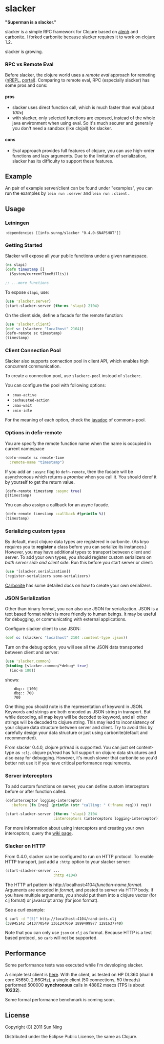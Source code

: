 # slacker

**"Superman is a slacker."**

slacker is a simple RPC framework for Clojure based on
[aleph](https://github.com/ztellman/aleph) and
[carbonite](https://github.com/sunng87/carbonite/). I forked carbonite
because slacker requires it to work on clojure 1.2.

slacker is growing.

### RPC vs Remote Eval

Before slacker, the clojure world uses a *remote eval* approach for
remoting ([nREPL](https://github.com/clojure/tools.nrepl),
[portal](https://github.com/flatland/portal)).  Comparing to remote
eval, RPC (especially slacker) has some pros and cons:

#### pros

* slacker uses direct function call, which is much faster than eval
  (about *100x*)
* with slacker, only selected functions are exposed, instead of the
  whole java environment when using eval. So it's much securer and
  generally you don't need a sandbox (like clojail) for slacker.

#### cons

* Eval approach provides full features of clojure, you can use
  high-order functions and lazy arguments. Due to the limitation of
  serialization, slacker has its difficulty to support these features.

## Example

An pair of example server/client can be found under "examples", you
can run the examples by `lein run :server` and `lein run :client` . 

## Usage

### Leiningen

    :dependencies [[info.sunng/slacker "0.4.0-SNAPSHOT"]]

### Getting Started

Slacker will expose all your public functions under a given
namespace. 

``` clojure
(ns slapi)
(defn timestamp []
  (System/currentTimeMillis))

;; ...more functions
```             

To expose `slapi`, use:

``` clojure
(use 'slacker.server)
(start-slacker-server (the-ns 'slapi) 2104)
```

On the client side, define a facade for the remote function:

``` clojure
(use 'slacker.client)
(def sc (slackerc "localhost" 2104))
(defn-remote sc timestamp)
(timestamp)
```

### Client Connection Pool

Slacker also supports connection pool in client API, which enables
high concurrent communication. 

To create a connection pool, use `slackerc-pool` instead of
`slackerc`.

You can configure the pool with following options:

* `:max-active`
* `:exhausted-action`
* `:max-wait`
* `:min-idle`

For the meaning of each option, check the
[javadoc](http://commons.apache.org/pool/apidocs/org/apache/commons/pool/impl/GenericObjectPool.html)
of commons-pool.

### Options in defn-remote

You are specify the remote function name when the name is occupied in
current namespace

``` clojure
(defn-remote sc remote-time
  :remote-name "timestamp")
```

If you add an `:async` flag to `defn-remote`, then the facade will be
asynchronous which returns a *promise* when you call it. You should
deref it by yourself to get the return value.

``` clojure
(defn-remote timestamp :async true)
@(timestamp)
```

You can also assign a callback for an async facade.

``` clojure
(defn-remote timestamp :callback #(println %))
(timestamp)
```

### Serializing custom types

By default, most clojure data types are registered in carbonite. (As
kryo requires you to **register** a class before you can serialize
its instances.) However, you may have additional types to
transport between client and server. To add your own types, you should
register custom serializers on *both server side and client side*. Run
this before you start server or client:

``` clojure
(use '[slacker.serialization])
(register-serializers some-serializers)
```
[Carbonite](https://github.com/revelytix/carbonite "carbonite") has
some detailed docs on how to create your own serializers.

### JSON Serialization

Other than binary format, you can also use JSON for
serialization. JSON is a text based format which is more friendly to
human beings. It may be useful for debugging, or communicating with
external applications.

Configure slacker client to use JSON:

``` clojure
(def sc (slackerc "localhost" 2104 :content-type :json))
```

Turn on the debug option, you will see all the JSON data transported
between client and server:

``` clojure
(use 'slacker.common)
(binding [slacker.common/*debug* true]
  (inc-m 100))
```

shows:

        dbg:: [100]
        dbg:: 700
        700

One thing you should note is the representation of keyword in
JSON. Keywords and strings are both encoded as JSON string in
transport. But while decoding, all map keys will be decoded to
keyword, and all other strings will be decoded to clojure string. This
may lead to inconsistency of your clojure data structure between server and
client. Try to avoid this by carefully design your data structure or
just using carbonite(default and recommended).

From slacker 0.4.0, clojure pr/read is supported. You can just
set content-type as `:clj`. clojure pr/read has full support on
clojure data structures and also easy for debugging. However, it's
much slower that carbonite so you'd better not use it if you have
critical performance requirements.

### Server interceptors

To add custom functions on server, you can define custom
interceptors before or after function called.

``` clojure
(definterceptor logging-interceptor 
   :before (fn [req] (println (str "calling: " (:fname req))) req))

(start-slacker-server (the-ns 'slapi) 2104
                      :interceptors (interceptors logging-interceptor))
```

For more information about using interceptors and creating your own
interceptors, query the [wiki page](https://github.com/sunng87/slacker/wiki/Interceptors).

### Slacker on HTTP

From 0.4.0, slacker can be configured to run on HTTP protocol. To
enable HTTP transport, just add a `:http` option to your slacker
server:

``` clojure
(start-slacker-server ...
                      :http 4104)
```

The HTTP url pattern is
http://localhost:4104/*function-name*.*format*. Arguments are encoded
in *format*, and posted to server via HTTP body. If you have multiple
arguments, you should put them into a clojure vector (for clj format)
or javascript array (for json format).

See a curl example:

``` bash
$ curl -d "[5]" http://localhost:4104/rand-ints.clj
(38945142 1413770549 1361247669 1899499977 1281637740)
```

Note that you can only use `json` or `clj` as format. Because HTTP is
a test based protocol, so `carb` will not be supported.

## Performance

Some performance tests was executed while I'm developing slacker.

A simple test client is [here](https://gist.github.com/1449860). With
the client, as tested on HP DL360 (dual 6 core X5650, 2.66GHz), a
single client (50 connections, 50 threads) performed 500000
**synchronous** calls in 48862 msecs (TPS is about **10232**).

Some formal performance benchmark is coming soon.

## License

Copyright (C) 2011 Sun Ning

Distributed under the Eclipse Public License, the same as Clojure.
